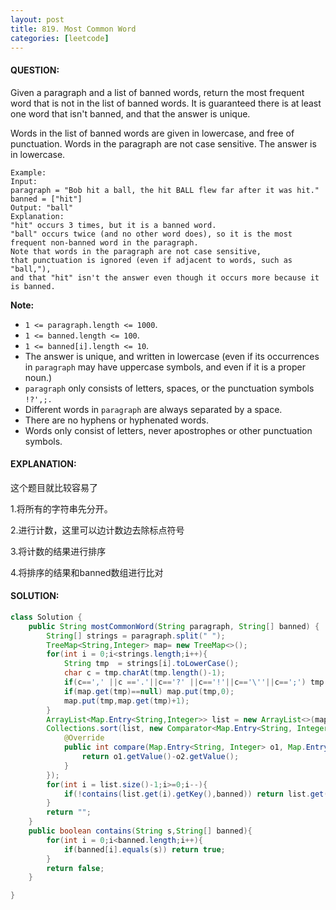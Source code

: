 ```yaml
---
layout: post
title: 819. Most Common Word
categories: [leetcode]
---
```


#### QUESTION:

Given a paragraph and a list of banned words, return the most frequent word that is not in the list of banned words.  It is guaranteed there is at least one word that isn't banned, and that the answer is unique.

Words in the list of banned words are given in lowercase, and free of punctuation.  Words in the paragraph are not case sensitive.  The answer is in lowercase.

```
Example:
Input: 
paragraph = "Bob hit a ball, the hit BALL flew far after it was hit."
banned = ["hit"]
Output: "ball"
Explanation: 
"hit" occurs 3 times, but it is a banned word.
"ball" occurs twice (and no other word does), so it is the most frequent non-banned word in the paragraph. 
Note that words in the paragraph are not case sensitive,
that punctuation is ignored (even if adjacent to words, such as "ball,"), 
and that "hit" isn't the answer even though it occurs more because it is banned.
```

 

**Note:**

- `1 <= paragraph.length <= 1000`.
- `1 <= banned.length <= 100`.
- `1 <= banned[i].length <= 10`.
- The answer is unique, and written in lowercase (even if its occurrences in `paragraph` may have uppercase symbols, and even if it is a proper noun.)
- `paragraph` only consists of letters, spaces, or the punctuation symbols `!?',;.`
- Different words in `paragraph` are always separated by a space.
- There are no hyphens or hyphenated words.
- Words only consist of letters, never apostrophes or other punctuation symbols.

#### EXPLANATION:

这个题目就比较容易了

1.将所有的字符串先分开。

2.进行计数，这里可以边计数边去除标点符号

3.将计数的结果进行排序

4.将排序的结果和banned数组进行比对

#### SOLUTION:

```JAVA
class Solution {
    public String mostCommonWord(String paragraph, String[] banned) {
        String[] strings = paragraph.split(" ");
        TreeMap<String,Integer> map= new TreeMap<>();
        for(int i = 0;i<strings.length;i++){
            String tmp  = strings[i].toLowerCase();
            char c = tmp.charAt(tmp.length()-1);
            if(c==',' ||c =='.'||c=='?' ||c=='!'||c=='\''||c==';') tmp = tmp.substring(0,tmp.length()-1);
            if(map.get(tmp)==null) map.put(tmp,0);
            map.put(tmp,map.get(tmp)+1);
        }
        ArrayList<Map.Entry<String,Integer>> list = new ArrayList<>(map.entrySet());
        Collections.sort(list, new Comparator<Map.Entry<String, Integer>>() {
            @Override
            public int compare(Map.Entry<String, Integer> o1, Map.Entry<String, Integer> o2) {
                return o1.getValue()-o2.getValue();
            }
        });
        for(int i = list.size()-1;i>=0;i--){
            if(!contains(list.get(i).getKey(),banned)) return list.get(i).getKey();
        }
        return "";
    }
    public boolean contains(String s,String[] banned){
        for(int i = 0;i<banned.length;i++){
            if(banned[i].equals(s)) return true;
        }
        return false;
    }

}
```

